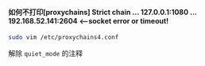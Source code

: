 #### 如何不打印[proxychains] Strict chain ... 127.0.0.1:1080 ... 192.168.52.141:2604 <--socket error or timeout!

```bash
sudo vim /etc/proxychains4.conf
```

解除 `quiet_mode`  的注释

